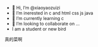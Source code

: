 - 👋 Hi, I’m @xiaoyaozuizi
- 👀 I’m inerested in c and html css js java
- 🌱 I’m currently learning c
- 💞️ I’m looking to collaborate on ...
-  I am a student or new bird

<!---
xiaoyaozuizi/xiaoyaozuizi is a ✨ special ✨ repository because its `README.md` (this file) appears on your GitHub profile.
You can click the Preview link to take a look at your changes.
--->
真的菜啊    

